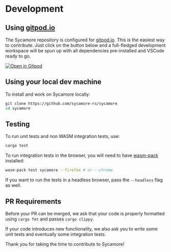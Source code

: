 # Development

## Using [gitpod.io](https://www.gitpod.io)

The Sycamore repository is configured for [gitpod.io](https://www.gitpod.io). This is the easiest
way to contribute. Just click on the button below and a full-fledged development workspace will be
spun up with all dependencies pre-installed and VSCode ready to go.

[![Open in Gitpod](https://gitpod.io/button/open-in-gitpod.svg)](https://gitpod.io/#https://github.com/sycamore-rs/sycamore)

## Using your local dev machine

To install and work on Sycamore locally:

```bash
git clone https://github.com/sycamore-rs/sycamore
cd sycamore
```

## Testing

To run unit tests and non WASM integration tests, use:

```bash
cargo test
```

To run integration tests in the browser, you will need to have
[wasm-pack](https://rustwasm.github.io/wasm-pack/) installed:

```bash
wasm-pack test sycamore --firefox # or --chrome
```

If you want to run the tests in a headless browser, pass the `--headless` flag as well.

## PR Requirements

Before your PR can be merged, we ask that your code is properly formatted using `cargo fmt` and
passes `cargo clippy`.

If your code introduces new functionality, we also ask you to write some unit tests and eventually
some integration tests.

Thank you for taking the time to contribute to Sycamore!

